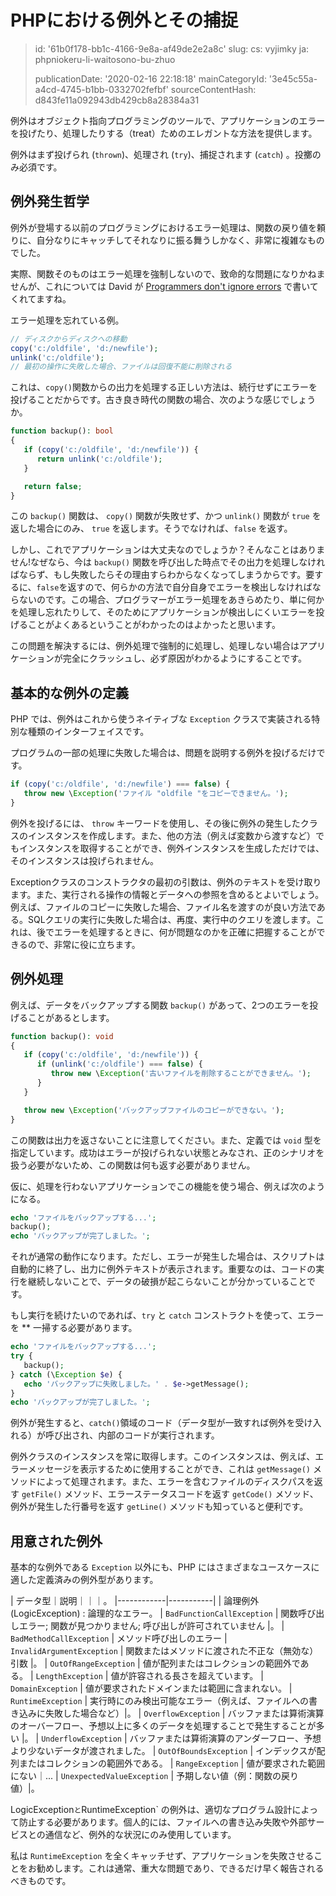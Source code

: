 PHPにおける例外とその捕捉
==============

> id: '61b0f178-bb1c-4166-9e8a-af49de2e2a8c'
> slug:
> 	cs: vyjimky
> 	ja: phpniokeru-li-waitosono-bu-zhuo
> 
> publicationDate: '2020-02-16 22:18:18'
> mainCategoryId: '3e45c55a-a4cd-4745-b1bb-0332702fefbf'
> sourceContentHash: d843fe11a092943db429cb8a28384a31

例外はオブジェクト指向プログラミングのツールで、アプリケーションのエラーを投げたり、処理したりする（treat）ためのエレガントな方法を提供します。

例外はまず投げられ (`thrown`)、処理され (`try`)、捕捉されます (`catch`) 。投擲のみ必須です。

例外発生哲学
-------------------------

例外が登場する以前のプログラミングにおけるエラー処理は、関数の戻り値を頼りに、自分なりにキャッチしてそれなりに振る舞うしかなく、非常に複雑なものでした。

実際、関数そのものはエラー処理を強制しないので、致命的な問題になりかねませんが、これについては David が <a href="https://phpfashion.com/programatori-chyby-neignoruji">Programmers don't ignore errors</a> で書いてくれてますね。

エラー処理を忘れている例。

```php
// ディスクからディスクへの移動
copy('c:/oldfile', 'd:/newfile');
unlink('c:/oldfile');
// 最初の操作に失敗した場合、ファイルは回復不能に削除される
```

これは、`copy()`関数からの出力を処理する正しい方法は、続行せずにエラーを投げることだからです。古き良き時代の関数の場合、次のような感じでしょうか。

```php
function backup(): bool
{
   if (copy('c:/oldfile', 'd:/newfile')) {
      return unlink('c:/oldfile');
   }

   return false;
}
```

この `backup()` 関数は、 `copy()` 関数が失敗せず、かつ `unlink()` 関数が `true` を返した場合にのみ、 `true` を返します。そうでなければ、`false` を返す。

しかし、これでアプリケーションは大丈夫なのでしょうか？そんなことはありません!なぜなら、今は `backup()` 関数を呼び出した時点でその出力を処理しなければならず、もし失敗したらその理由すらわからなくなってしまうからです。要するに、`false`を返すので、何らかの方法で自分自身でエラーを検出しなければならないのです。この場合、プログラマーがエラー処理をあきらめたり、単に何かを処理し忘れたりして、そのためにアプリケーションが検出しにくいエラーを投げることがよくあるということがわかったのはよかったと思います。

この問題を解決するには、例外処理で強制的に処理し、処理しない場合はアプリケーションが完全にクラッシュし、必ず原因がわかるようにすることです。

基本的な例外の定義
--------------------------

PHP では、例外はこれから使うネイティブな `Exception` クラスで実装される特別な種類のインターフェイスです。

プログラムの一部の処理に失敗した場合は、問題を説明する例外を投げるだけです。

```php
if (copy('c:/oldfile', 'd:/newfile') === false) {
   throw new \Exception('ファイル "oldfile "をコピーできません。');
}
```

例外を投げるには、 `throw` キーワードを使用し、その後に例外の発生したクラスのインスタンスを作成します。また、他の方法（例えば変数から渡すなど）でもインスタンスを取得することができ、例外インスタンスを生成しただけでは、そのインスタンスは投げられません。

Exceptionクラスのコンストラクタの最初の引数は、例外のテキストを受け取ります。また、実行される操作の情報とデータへの参照を含めるとよいでしょう。例えば、ファイルのコピーに失敗した場合、ファイル名を渡すのが良い方法である。SQLクエリの実行に失敗した場合は、再度、実行中のクエリを渡します。これは、後でエラーを処理するときに、何が問題なのかを正確に把握することができるので、非常に役に立ちます。

例外処理
-----------------

例えば、データをバックアップする関数 `backup()` があって、2つのエラーを投げることがあるとします。

```php
function backup(): void
{
   if (copy('c:/oldfile', 'd:/newfile')) {
      if (unlink('c:/oldfile') === false) {
         throw new \Exception('古いファイルを削除することができません。');
      }
   }

   throw new \Exception('バックアップファイルのコピーができない。');
}
```

この関数は出力を返さないことに注意してください。また、定義では `void` 型を指定しています。成功はエラーが投げられない状態とみなされ、正のシナリオを扱う必要がないため、この関数は何も返す必要がありません。

仮に、処理を行わないアプリケーションでこの機能を使う場合、例えば次のようになる。

```php
echo 'ファイルをバックアップする...';
backup();
echo 'バックアップが完了しました。';
```

それが通常の動作になります。ただし、エラーが発生した場合は、スクリプトは自動的に終了し、出力に例外テキストが表示されます。重要なのは、コードの実行を継続しないことで、データの破損が起こらないことが分かっていることです。

もし実行を続けたいのであれば、`try` と `catch` コンストラクトを使って、エラーを ** 一掃する必要があります。

```php
echo 'ファイルをバックアップする...';
try {
   backup();
} catch (\Exception $e) {
   echo 'バックアップに失敗しました。' . $e->getMessage();
}
echo 'バックアップが完了しました。';
```

例外が発生すると、`catch()`領域のコード（データ型が一致すれば例外を受け入れる）が呼び出され、内部のコードが実行されます。

例外クラスのインスタンスを常に取得します。このインスタンスは、例えば、エラーメッセージを表示するために使用することができ、これは `getMessage()` メソッドによって処理されます。また、エラーを含むファイルのディスクパスを返す `getFile()` メソッド、エラーステータスコードを返す `getCode()` メソッド、例外が発生した行番号を返す `getLine()` メソッドも知っていると便利です。

用意された例外
------------------------

基本的な例外である `Exception` 以外にも、PHP にはさまざまなユースケースに適した定義済みの例外型があります。

| データ型｜説明｜｜｜。
|------------|-----------|
| 論理例外(LogicException) : 論理的なエラー。
| `BadFunctionCallException` | 関数呼び出しエラー; 関数が見つかりません; 呼び出しが許可されていません |。
| `BadMethodCallException` | メソッド呼び出しのエラー
| `InvalidArgumentException` | 関数またはメソッドに渡された不正な（無効な）引数 |。
| `OutOfRangeException` | 値が配列またはコレクションの範囲外である。
| `LengthException` | 値が許容される長さを超えています。
| `DomainException` | 値が要求されたドメインまたは範囲に含まれない。
| `RuntimeException` | 実行時にのみ検出可能なエラー（例えば、ファイルへの書き込みに失敗した場合など）|。
| `OverflowException` | バッファまたは算術演算のオーバーフロー、予想以上に多くのデータを処理することで発生することが多い |。
| `UnderflowException` | バッファまたは算術演算のアンダーフロー、予想より少ないデータが渡されました。
| `OutOfBoundsException` | インデックスが配列またはコレクションの範囲外である。
| `RangeException` | 値が要求された範囲にない｜...
| `UnexpectedValueException` | 予期しない値（例：関数の戻り値）|。

LogicException` と `RuntimeException` の例外は、適切なプログラム設計によって防止する必要があります。個人的には、ファイルへの書き込み失敗や外部サービスとの通信など、例外的な状況にのみ使用しています。

私は `RuntimeException` を全くキャッチせず、アプリケーションを失敗させることをお勧めします。これは通常、重大な問題であり、できるだけ早く報告されるべきものです。
